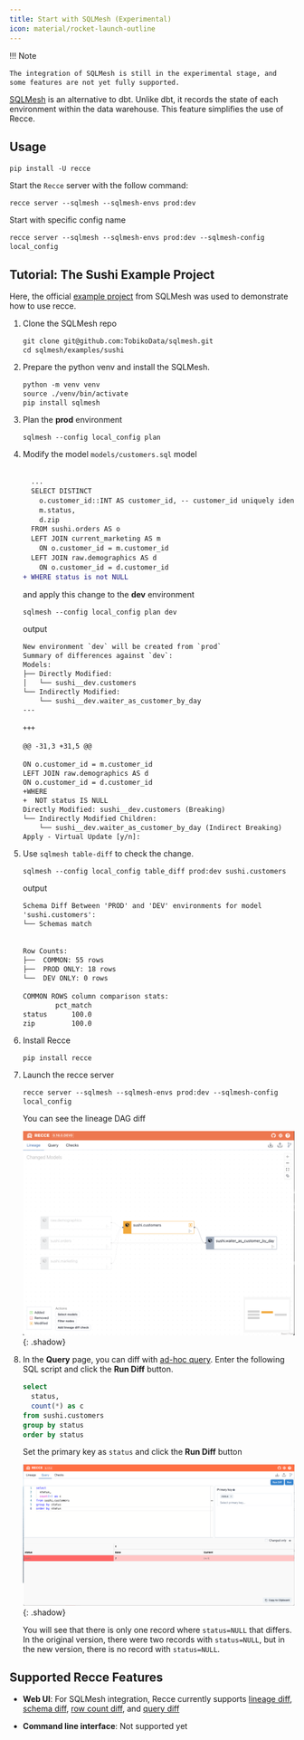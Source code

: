 ```yaml
---
title: Start with SQLMesh (Experimental)
icon: material/rocket-launch-outline
---
```


!!! Note

    The integration of SQLMesh is still in the experimental stage, and some features are not yet fully supported.

[SQLMesh](https://sqlmesh.com/) is an alternative to dbt. Unlike dbt, it records the state of each environment within the data warehouse. This feature simplifies the use of Recce.



## Usage


```shell
pip install -U recce
```

Start the `Recce` server with the follow command:

```shell
recce server --sqlmesh --sqlmesh-envs prod:dev
```

Start with specific config name
```shell
recce server --sqlmesh --sqlmesh-envs prod:dev --sqlmesh-config local_config
```


## Tutorial: The Sushi Example Project

Here, the official [example project](https://github.com/TobikoData/sqlmesh/tree/main/examples/sushi) from SQLMesh was used to demonstrate how to use recce.

1. Clone the SQLMesh repo
    ```shell
    git clone git@github.com:TobikoData/sqlmesh.git
    cd sqlmesh/examples/sushi   
    ```

1. Prepare the python venv and install the SQLMesh.

    ```shell
    python -m venv venv
    source ./venv/bin/activate
    pip install sqlmesh
    ```

1. Plan the **prod** environment

    ```
    sqlmesh --config local_config plan
    ```

1. Modify the model `models/customers.sql` model

    ```diff
      
      ...
      SELECT DISTINCT
        o.customer_id::INT AS customer_id, -- customer_id uniquely identifies customers
        m.status,
        d.zip
      FROM sushi.orders AS o
      LEFT JOIN current_marketing AS m
        ON o.customer_id = m.customer_id
      LEFT JOIN raw.demographics AS d
        ON o.customer_id = d.customer_id
    + WHERE status is not NULL
    ```
   and apply this change to the **dev** environment
    ```shell
    sqlmesh --config local_config plan dev    
    ```
    output
    ```shell
    New environment `dev` will be created from `prod`
    Summary of differences against `dev`:
    Models:
    ├── Directly Modified:
    │   └── sushi__dev.customers
    └── Indirectly Modified:
        └── sushi__dev.waiter_as_customer_by_day
    ---

    +++

    @@ -31,3 +31,5 @@

    ON o.customer_id = m.customer_id
    LEFT JOIN raw.demographics AS d
    ON o.customer_id = d.customer_id
    +WHERE
    +  NOT status IS NULL
    Directly Modified: sushi__dev.customers (Breaking)
    └── Indirectly Modified Children:
        └── sushi__dev.waiter_as_customer_by_day (Indirect Breaking)
    Apply - Virtual Update [y/n]:
    ```

1. Use `sqlmesh table-diff` to check the change.
    ```shell
    sqlmesh --config local_config table_diff prod:dev sushi.customers    
    ```
    output
    ```
    Schema Diff Between 'PROD' and 'DEV' environments for model 'sushi.customers':
    └── Schemas match


    Row Counts:
    ├──  COMMON: 55 rows
    ├──  PROD ONLY: 18 rows
    └──  DEV ONLY: 0 rows

    COMMON ROWS column comparison stats:
            pct_match
    status      100.0
    zip         100.0
    ```    


1. Install Recce
    ```shell
    pip install recce    
    ```
1. Launch the recce server
    ```shell
    recce server --sqlmesh --sqlmesh-envs prod:dev --sqlmesh-config local_config   
    ```

    You can see the lineage DAG diff 

    ![Lineage Diff](../assets//images/sqlmesh/sqlmesh-lineage.png){: .shadow}

1. In the **Query** page, you can diff with [ad-hoc query](./features/query.md). Enter the following SQL script and click the **Run Diff** button.
  
    ```sql
    select 
      status,
      count(*) as c
    from sushi.customers
    group by status
    order by status
    ```
    
    Set the primary key as `status` and click the **Run Diff** button

    ![Query Diff Result](../assets//images/sqlmesh/sqlmesh-query-diff.png){: .shadow}
    
    You will see that there is only one record where `status=NULL` that differs. In the original version, there were two records with `status=NULL`, but in the new version, there is no record with `status=NULL`.


## Supported Recce Features

- **Web UI**: For SQLMesh integration, Recce currently supports [lineage diff](features/lineage.md#lineage-diff), [schema diff](features/lineage.md#schema-diff), [row count diff](features/lineage.md#row-count-diff), and [query diff](features/query.md)

- **Command line interface**: Not supported yet


